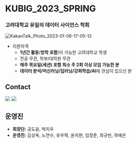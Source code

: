 # KUBIG_2023_SPRING
### 고려대학교 유일의 데이터 사이언스 학회

![KakaoTalk_Photo_2023-01-06-17-05-12](https://user-images.githubusercontent.com/101310738/210957464-75c63d83-84b6-453a-9ed4-ba3b847994c7.jpeg)



* 지원자격
  - **1년간 활동**(**방학 포함**)이 가능한 고려대학교 학생
  - 전공 무관, 학부/대학원 무관
  - **매주 목요일(세션) 포함 최소 주 2회 이상 모임 가능한 분**
  - **데이터 분석/머신러닝/딥러닝/강화학습/AI**에 관심이 있으신 분


## Contact

  <a href="https://www.instagram.com/kubig.official"><img src="https://img.shields.io/badge/Instagram-E4405F?style=for-the-badge&logo=Instagram&logoColor=white&link=https://www.instagram.com/woo0_hooo/"/></a>
<a href="mailto:kubigkorea@gmail.com"><img src="https://img.shields.io/badge/Gmail-d14836?style=for-the-badge&logo=Gmail&logoColor=white&link=viliketh1s98@naver.com"/></a>
<br>

## 운영진

- **회장단:** 공도웅, 박지우
- **운영진:** 김상옥, 노연수, 유우혁, 윤지현, 임정준, 최규빈, 하예은

